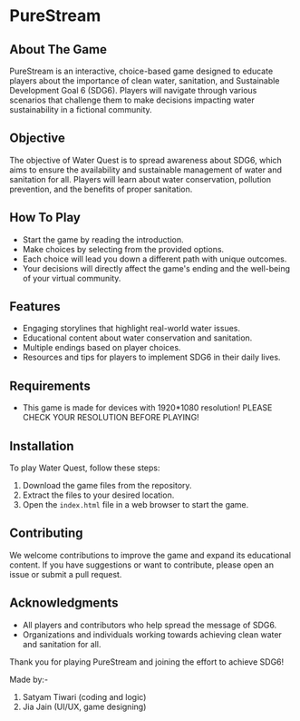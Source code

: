 
#                    PureStream 





## About The Game

PureStream is an interactive, choice-based game designed to educate players about the importance of clean water, sanitation, and Sustainable Development Goal 6 (SDG6). Players will navigate through various scenarios that challenge them to make decisions impacting water sustainability in a fictional community.

## Objective
The objective of Water Quest is to spread awareness about SDG6, which aims to ensure the availability and sustainable management of water and sanitation for all. Players will learn about water conservation, pollution prevention, and the benefits of proper sanitation.

## How To Play
- Start the game by reading the introduction.
- Make choices by selecting from the provided options.
- Each choice will lead you down a different path with unique outcomes.
- Your decisions will directly affect the game's ending and the well-being of your virtual community.

## Features
- Engaging storylines that highlight real-world water issues.
- Educational content about water conservation and sanitation.
- Multiple endings based on player choices.
- Resources and tips for players to implement SDG6 in their daily lives.
  
## Requirements
- This game is made for devices with 1920*1080 resolution! PLEASE CHECK YOUR RESOLUTION BEFORE PLAYING!
  
## Installation
To play Water Quest, follow these steps:
1. Download the game files from the repository.
2. Extract the files to your desired location.
3. Open the `index.html` file in a web browser to start the game.

## Contributing
We welcome contributions to improve the game and expand its educational content. If you have suggestions or want to contribute, please open an issue or submit a pull request.

## Acknowledgments
- All players and contributors who help spread the message of SDG6.
- Organizations and individuals working towards achieving clean water and sanitation for all.

Thank you for playing PureStream and joining the effort to achieve SDG6!

Made by:- 
1. Satyam Tiwari (coding and logic)
2. Jia Jain (UI/UX, game designing)

